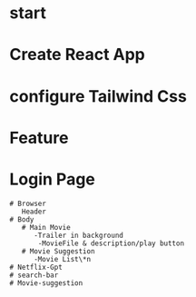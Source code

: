 # start

# Create React App

# configure Tailwind Css

# Feature

# Login Page

    # Browser
       Header
    # Body
       # Main Movie
          -Trailer in background
           -MovieFile & description/play button
       # Movie Suggestion
          -Movie List\*n
    # Netflix-Gpt
    # search-bar
    # Movie-suggestion
